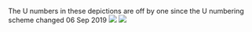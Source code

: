 The U numbers in these depictions are off by one since the U numbering scheme changed 06 Sep 2019
![](/front_straight-on_SHLD1_see-through_with_notes.png)
![](/back_straight-on_blanked-out_hx711.png)
